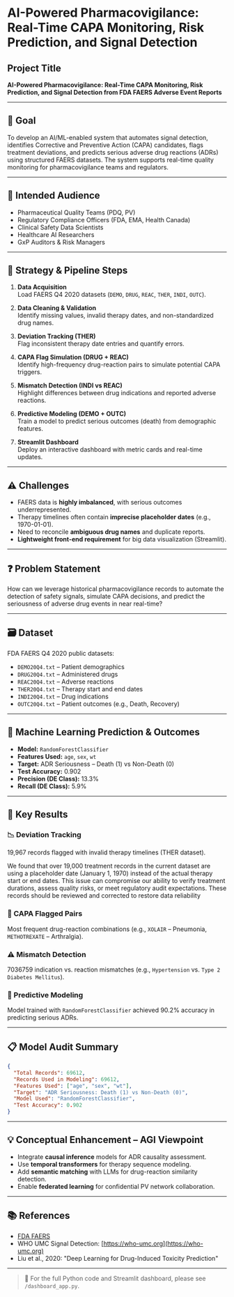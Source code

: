# AI-Powered Pharmacovigilance: Real-Time CAPA Monitoring, Risk Prediction, and Signal Detection

## Project Title
**AI-Powered Pharmacovigilance: Real-Time CAPA Monitoring, Risk Prediction, and Signal Detection from FDA FAERS Adverse Event Reports**

---

## 🎯 Goal
To develop an AI/ML-enabled system that automates signal detection, identifies Corrective and Preventive Action (CAPA) candidates, flags treatment deviations, and predicts serious adverse drug reactions (ADRs) using structured FAERS datasets. The system supports real-time quality monitoring for pharmacovigilance teams and regulators.

---

## 👥 Intended Audience
- Pharmaceutical Quality Teams (PDQ, PV)
- Regulatory Compliance Officers (FDA, EMA, Health Canada)
- Clinical Safety Data Scientists
- Healthcare AI Researchers
- GxP Auditors & Risk Managers

---

## 🔄 Strategy & Pipeline Steps
1. **Data Acquisition**  
   Load FAERS Q4 2020 datasets (`DEMO`, `DRUG`, `REAC`, `THER`, `INDI`, `OUTC`).

2. **Data Cleaning & Validation**  
   Identify missing values, invalid therapy dates, and non-standardized drug names.

3. **Deviation Tracking (THER)**  
   Flag inconsistent therapy date entries and quantify errors.

4. **CAPA Flag Simulation (DRUG + REAC)**  
   Identify high-frequency drug-reaction pairs to simulate potential CAPA triggers.

5. **Mismatch Detection (INDI vs REAC)**  
   Highlight differences between drug indications and reported adverse reactions.

6. **Predictive Modeling (DEMO + OUTC)**  
   Train a model to predict serious outcomes (death) from demographic features.

7. **Streamlit Dashboard**  
   Deploy an interactive dashboard with metric cards and real-time updates.

---

## ⚠️ Challenges
- FAERS data is **highly imbalanced**, with serious outcomes underrepresented.
- Therapy timelines often contain **imprecise placeholder dates** (e.g., 1970-01-01).
- Need to reconcile **ambiguous drug names** and duplicate reports.
- **Lightweight front-end requirement** for big data visualization (Streamlit).

---

## ❓ Problem Statement
How can we leverage historical pharmacovigilance records to automate the detection of safety signals, simulate CAPA decisions, and predict the seriousness of adverse drug events in near real-time?

---

## 🗃️ Dataset
FDA FAERS Q4 2020 public datasets:
- `DEMO20Q4.txt` – Patient demographics
- `DRUG20Q4.txt` – Administered drugs
- `REAC20Q4.txt` – Adverse reactions
- `THER20Q4.txt` – Therapy start and end dates
- `INDI20Q4.txt` – Drug indications
- `OUTC20Q4.txt` – Patient outcomes (e.g., Death, Recovery)

---

## 🤖 Machine Learning Prediction & Outcomes
- **Model:** `RandomForestClassifier`
- **Features Used:** `age`, `sex`, `wt`
- **Target:** ADR Seriousness – Death (1) vs Non-Death (0)
- **Test Accuracy:** 0.902
- **Precision (DE Class):** 13.3%  
- **Recall (DE Class):** 5.9%

---

## 🧪 Key Results

### 📉 Deviation Tracking
19,967 records flagged with invalid therapy timelines (THER dataset).

We found that over 19,000 treatment records in the current dataset are using a placeholder date (January 1, 1970) instead of the actual therapy start or end dates. This issue can compromise our ability to verify treatment durations, assess quality risks, or meet regulatory audit expectations. These records should be reviewed and corrected to restore data reliability

### 🚨 CAPA Flagged Pairs
Most frequent drug-reaction combinations (e.g., `XOLAIR` – Pneumonia, `METHOTREXATE` – Arthralgia).


### ⚠️ Mismatch Detection
7036759 indication vs. reaction mismatches (e.g., `Hypertension` vs. `Type 2 Diabetes Mellitus`).


### 🧠 Predictive Modeling
Model trained with `RandomForestClassifier` achieved 90.2% accuracy in predicting serious ADRs.

---

## 📋 Model Audit Summary
```json
{
  "Total Records": 69612,
  "Records Used in Modeling": 69612,
  "Features Used": ["age", "sex", "wt"],
  "Target": "ADR Seriousness: Death (1) vs Non-Death (0)",
  "Model Used": "RandomForestClassifier",
  "Test Accuracy": 0.902
}
```

---

## 💡 Conceptual Enhancement – AGI Viewpoint
- Integrate **causal inference** models for ADR causality assessment.
- Use **temporal transformers** for therapy sequence modeling.
- Add **semantic matching** with LLMs for drug-reaction similarity detection.
- Enable **federated learning** for confidential PV network collaboration.

---

## 📚 References
- [FDA FAERS](https://www.fda.gov/drugs/questions-and-answers-fdas-adverse-event-reporting-system-faers)
- WHO UMC Signal Detection: [https://who-umc.org](https://who-umc.org)
- Liu et al., 2020: "Deep Learning for Drug-Induced Toxicity Prediction"

---

> 🔗 For the full Python code and Streamlit dashboard, please see `/dashboard_app.py`.
